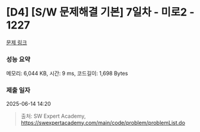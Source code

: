 # [D4] [S/W 문제해결 기본] 7일차 - 미로2 - 1227 

[문제 링크](https://swexpertacademy.com/main/code/problem/problemDetail.do?contestProbId=AV14wL9KAGkCFAYD) 

### 성능 요약

메모리: 6,044 KB, 시간: 9 ms, 코드길이: 1,698 Bytes

### 제출 일자

2025-06-14 14:20



> 출처: SW Expert Academy, https://swexpertacademy.com/main/code/problem/problemList.do